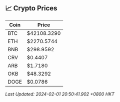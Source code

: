 ## 📈 Crypto Prices

| Coin | Price |
| ---- | ----- |
| BTC | $42108.3290 |
| ETH | $2270.5744 |
| BNB | $298.9592 |
| CRV | $0.4407 |
| ARB | $1.7180 |
| OKB | $48.3292 |
| DOGE | $0.0786 |

_Last Updated: 2024-02-01 20:50:41.902 +0800 HKT_